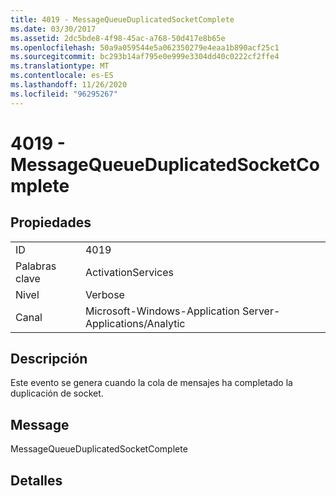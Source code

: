 ```yaml
---
title: 4019 - MessageQueueDuplicatedSocketComplete
ms.date: 03/30/2017
ms.assetid: 2dc5bde8-4f98-45ac-a768-50d417e8b65e
ms.openlocfilehash: 50a9a059544e5a062350279e4eaa1b890acf25c1
ms.sourcegitcommit: bc293b14af795e0e999e3304dd40c0222cf2ffe4
ms.translationtype: MT
ms.contentlocale: es-ES
ms.lasthandoff: 11/26/2020
ms.locfileid: "96295267"
---
```

# <a name="4019---messagequeueduplicatedsocketcomplete"></a>4019 - MessageQueueDuplicatedSocketComplete

## <a name="properties"></a>Propiedades  
  
|||  
|-|-|  
|ID|4019|  
|Palabras clave|ActivationServices|  
|Nivel|Verbose|  
|Canal|Microsoft-Windows-Application Server-Applications/Analytic|  
  
## <a name="description"></a>Descripción  

 Este evento se genera cuando la cola de mensajes ha completado la duplicación de socket.  
  
## <a name="message"></a>Message  

 MessageQueueDuplicatedSocketComplete  
  
## <a name="details"></a>Detalles
